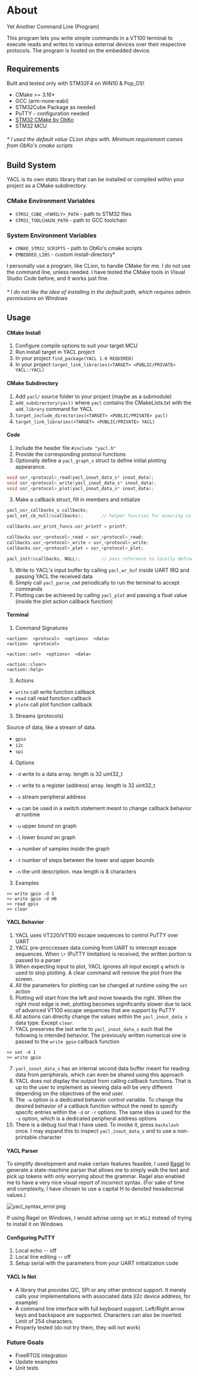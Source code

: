 # About
Yet Another Command Line (Program)

This program lets you write simple commands in a VT100 terminal to execute reads and writes to various
external devices over their respective protocols. The program is hosted on the embedded device.

## Requirements 
Built and tested only with STM32F4 on WIN10 & Pop_OS!

* CMake >= 3.16*
* GCC (arm-none-eabi)
* STM32Cube Package as needed
* PuTTY - configuration needed
* [STM32 CMake by ObKo](https://github.com/ObKo/stm32-cmake)
* STM32 MCU

###### \* I used the default value CLion ships with. Minimum requirement comes from ObKo's cmake scripts

## Build System
YACL is its own static library that can be installed or compiled within your project as a CMake subdirectory.

### CMake Environment Variables

* `STM32_CUBE_<FAMILY>_PATH` - path to STM32 files
* `STM32_TOOLCHAIN_PATH` - path to GCC toolchain

### System Environment Variables

* `CMAKE_STM32_SCRIPTS` - path to ObKo's cmake scripts 
* `EMBEDDED_LIBS` - custom install-directory*

I personally use a program, like CLion, to handle CMake for me. I do not use the command line, unless needed.
I have tested the CMake tools in Visual Studio Code before, and it works just fine.

###### \* I do not like the idea of installing in the default path, which requires admin permissions on Windows

## Usage

#### CMake Install
1. Configure compile options to suit your target MCU 
2. Run install target in YACL project
3. In your project `find_package(YACL 1.0 REQUIRED)`
4. In your project `target_link_libraries(<TARGET> <PUBLIC/PRIVATE> YACL::YACL)`

#### CMake Subdirectory
1. Add `yacl/` source folder to your project (maybe as a submodule)
2. `add_subdirectory(yacl)` where `yacl` contains the CMakeLists.txt with the `add_library` command for YACL
3. `target_include_directories(<TARGET> <PUBLIC/PRIVATE> yacl)`
4. `target_link_libraries(<TARGET> <PUBLIC/PRIVATE> YACL)`

#### Code

1. Include the header file `#include "yacl.h"`
2. Provide the corresponding protocol functions
3. Optionally define a `yacl_graph_s` struct to define initial plotting appearance. 

```C
void usr_<protocol>_read(yacl_inout_data_s* inout_data);
void usr_<protocol>_write(yacl_inout_data_s* inout_data);
void usr_<protocol>_plot(yacl_inout_data_s* inout_data);
```
3. Make a callback struct, fill in members and initialize

```C
yacl_usr_callbacks_s callbacks;
yacl_set_cb_null(&callbacks);       // helper function for ensuring callback validity

callbacks.usr_print_funcs.usr_printf = printf;

callbacks.usr_<protocol>_read = usr_<protocol>_read;
callbacks.usr_<protocol>_write = usr_<protocol>_write;
callbacks.usr_<protocol>_plot = usr_<protocol>_plot;

yacl_init(&callbacks, NULL);        // pass reference to locally defined yacl_graph_s instead of NULL
```

5. Write to YACL's input buffer by calling `yacl_wr_buf` inside UART IRQ and passing YACL the received data
6. Simply call `yacl_parse_cmd` periodically to run the terminal to accept commands
7. Plotting can be achieved by calling `yacl_plot` and passing a float value (inside the plot action callback function)

#### Terminal

1. Command Signatures

```
<action>  <protocol>  <options>  <data>
<action>  <protocol>

<action::set>  <options>  <data>

<action::clear>
<action::help>
```

3. Actions

* `write` call write function callback
* `read` call read function callback
* `plote` call plot function callback

3. Streams (protocols)

Source of data, like a stream of data.

* `gpio` 
* `i2c`
* `spi`

4. Options

* `-d` write to a data array. length is 32 uint32_t
* `-r` write to a register (address) array. length is 32 uint32_t
* `-s` stream peripheral address
* `-w` can be used in a switch statement meant to change callback behavior at runtime


* `-u` upper bound on graph
* `-l` lower bound on graph
* `-a` number of samples inside the graph
* `-t` number of steps between the lower and upper bounds
* `-n` the unit description. max length is 8 characters

3. Examples

```
>> write gpio -d 1
>> write gpio -d H0
>> read gpio
>> clear 
```

#### YACL Behavior

1. YACL uses VT220/VT100 escape sequences to control PuTTY over UART
2. YACL pre-proccesses data coming from UART to intercept escape sequences. When `\r` (PuTTY limitation) is received, the written portion is passed to a parser
3. When expecting input to plot, YACL ignores all input except `q` which is used to stop plotting. A clear command will remove the plot from the screen.
4. All the parameters for plotting can be changed at runtime using the `set` action
5. Plotting will start from the left and move towards the right. When the right most edge is met, plotting becomes significantly slower due to lack of advanced VT100 escape sequences that are support by PuTTY
6. All actions can directly change the values within the `yacl_inout_data_s` data type. Except `clear`.
7. YACL preserves the last write to `yacl_inout_data_s` such that the following is intended behavior. The previously written numerical one is passed to the `write gpio` callback function
```
>> set -d 1
>> write gpio
```
7. `yacl_inout_data_s` has an internal second data buffer meant for reading data from peripherals, which can even be shared using this approach
8. YACL does not display the output from calling callback functions. That is up to the user to implement as viewing data will be very different depending on the objectives of the end user.
9. The `-w` option is a dedicated behavior control variable. To change the desired behavior of a callback function without the need to specify specifc entries within the `-d`
or `-r` options. The same idea is used for the `-s` option, which is a dedicated peripheral address options
10. There is a debug tool that I have used. To invoke it, press `backslash` once. I may expand this to inspect `yacl_inout_data_s` and to use a non-printable character
#### YACL Parser

To simplify development and make certain features feasible, I used [Ragel](https://www.colm.net/open-source/ragel/) to generate a state-machine parser that allows me to simply walk the text and pick up tokens with only worrying about the grammar.
Ragel also enabled me to have a very nice visual report of incorrect syntax. (For sake of time and complexity, I have chosen to use a capital H to denoted hexadecimal values.)

![yacl_syntax_error.png](docs/images/yacl_syntax_error.png)

If using Ragel on Windows, I would advise using `apt` in `WSL2` instead of trying to install it on Windows

#### Configuring PuTTY

1. Local echo -- off
2. Local line editing -- off
3. Setup serial with the parameters from your UART initialization code

#### YACL Is Not

* A library that provides I2C, SPI or any other protocol support. It merely calls your implementations with associated data (i2c device address, for example)
* A command line interface with full keyboard support. Left/Right arrow keys and backspace are supported. Characters can also be inserted. Limit of 254 characters.
* Properly tested (do not try them, they will not work)

### Future Goals

* FreeRTOS integration
* Update examples
* Unit tests
